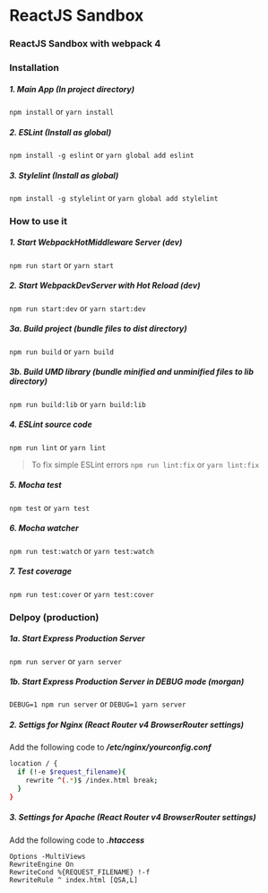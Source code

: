 # ReactJS Sandbox
### ReactJS Sandbox with webpack 4
### Installation

##### 1. Main App (In project directory)
```npm install``` or ```yarn install```
##### 2. ESLint (Install as global)
```npm install -g eslint``` or ```yarn global add eslint```
##### 3. Stylelint (Install as global)
```npm install -g stylelint``` or ```yarn global add stylelint```

### How to use it

##### 1. Start WebpackHotMiddleware Server (dev)
```npm run start``` or ```yarn start```

##### 2. Start WebpackDevServer with Hot Reload (dev)
```npm run start:dev``` or ```yarn start:dev```

##### 3a. Build project (bundle files to dist directory)
```npm run build``` or ```yarn build```

##### 3b. Build UMD library (bundle minified and unminified files to lib directory)
```npm run build:lib``` or ```yarn build:lib```

##### 4. ESLint source code
```npm run lint``` or ```yarn lint```
> To fix simple ESLint errors
```npm run lint:fix``` or ```yarn lint:fix```

##### 5. Mocha test
```npm test``` or ```yarn test```

##### 6. Mocha watcher
```npm run test:watch``` or ```yarn test:watch```

##### 7. Test coverage
```npm run test:cover``` or ```yarn test:cover```

### Delpoy (production)

##### 1a. Start Express Production Server
```npm run server``` or ```yarn server```

##### 1b. Start Express Production Server in DEBUG mode (morgan)
```DEBUG=1 npm run server``` or ```DEBUG=1 yarn server```

##### 2. Settigs for Nginx (React Router v4 BrowserRouter settings)
Add the following code to **_/etc/nginx/yourconfig.conf_**
```bash
location / {
  if (!-e $request_filename){
    rewrite ^(.*)$ /index.html break;
  }
}
```
##### 3. Settings for Apache (React Router v4 BrowserRouter settings)
Add the following code to **_.htaccess_**
```
Options -MultiViews
RewriteEngine On
RewriteCond %{REQUEST_FILENAME} !-f
RewriteRule ^ index.html [QSA,L]
```

